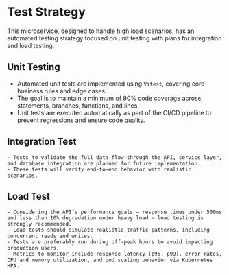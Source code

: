 # Test Strategy

This microservice, designed to handle high load scenarios, has an automated testing strategy focused on unit testing with plans for integration and load testing.

## Unit Testing

 - Automated unit tests are implemented using `Vitest`, covering core business rules and edge cases.
 - The goal is to maintain a minimum of 90% code coverage across statements, branches, functions, and lines.
 - Unit tests are executed automatically as part of the CI/CD pipeline to prevent regressions and ensure code quality.

## Integration Test
    - Tests to validate the full data flow through the API, service layer, and database integration are planned for future implementation.
    - These tests will verify end-to-end behavior with realistic scenarios.

## Load Test
    - Considering the API’s performance goals — response times under 500ms and less than 10% degradation under heavy load — load testing is strongly recommended.
    - Load tests should simulate realistic traffic patterns, including concurrent reads and writes.
    - Tests are preferably run during off-peak hours to avoid impacting production users.
    - Metrics to monitor include response latency (p95, p99), error rates, CPU and memory utilization, and pod scaling behavior via Kubernetes HPA.
